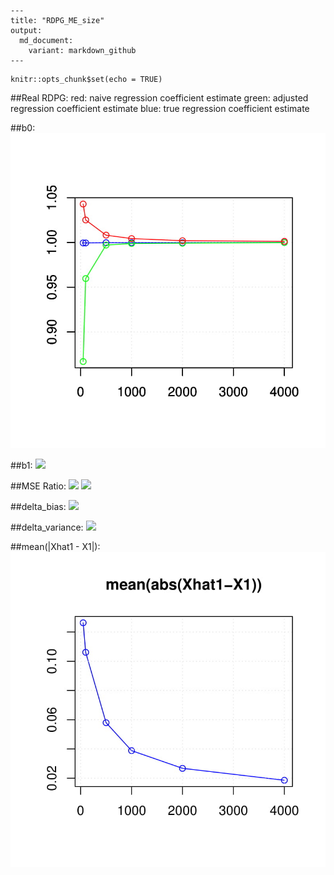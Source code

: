 ```
---
title: "RDPG_ME_size"
output:
  md_document:
    variant: markdown_github
---
```

```{r setup, include=FALSE}
knitr::opts_chunk$set(echo = TRUE)
```


##Real RDPG: 
red: naive regression coefficient estimate
green: adjusted regression coefficient estimate
blue: true regression coefficient estimate
  
##b0:
![](RDPG_ME_size_files/figure-markdown_github/beta0_size.jpg)

##b1:
  ![](RDPG_ME_files/figure-markdown_github/beta1_size.jpg)

##MSE Ratio:
![](RDPG_ME_files/figure-markdown_github/beta_real_strc_mse_size.jpg)
![](RDPG_ME_files/figure-markdown_github/beta_real_strc_mse_size_500.jpg)

##delta_bias:
![](RDPG_ME_files/figure-markdown_github/delta_bias_real_strc_size.jpg)

##delta_variance:
![](RDPG_ME_files/figure-markdown_github/delta_var_real_strc_size.jpg)

##mean(|Xhat1 - X1|):
![](RDPG_ME_size_files/figure-markdown_github/Xhat1_bias_size.jpg)


